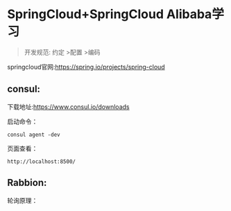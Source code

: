# SpringCloud+SpringCloud Alibaba学习
> 开发规范: 约定 >配置  >编码

springcloud官网:https://spring.io/projects/spring-cloud

## consul:

下载地址:https://www.consul.io/downloads

启动命令：

```
consul agent -dev
```

页面查看：

```
http://localhost:8500/
```

## Rabbion:

轮询原理： 

